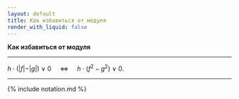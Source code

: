 ```yaml
---
layout: default
title: Как избавиться от модуля
render_with_liquid: false
---
```


**Как избавиться от модуля**

--- ---

$h \cdot ( \vert f \vert - \vert g \vert  ) \ \vee \ 0 \ \ \ \ \ \Longleftrightarrow \ \ \ \ \ h \cdot ( f^2 - g^2 ) \ \vee \ 0$.

--- ---

{% include notation.md %}
